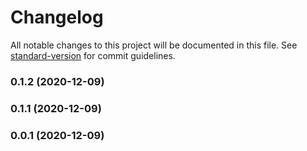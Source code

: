 # Changelog

All notable changes to this project will be documented in this file. See [standard-version](https://github.com/conventional-changelog/standard-version) for commit guidelines.

### 0.1.2 (2020-12-09)

### 0.1.1 (2020-12-09)

### 0.0.1 (2020-12-09)

